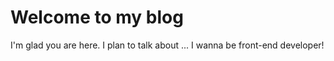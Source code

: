 # Welcome to my blog

I'm glad you are here. I plan to talk about ...
I wanna be front-end developer!
